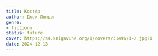 ```yaml
---
title: Костёр
author: Джек Лондон
genre:
- fictionn
status: future
cover: https://s4.knigavuhe.org/1/covers/31496/1-2.jpg?1
date: 2024-12-13
---
```


